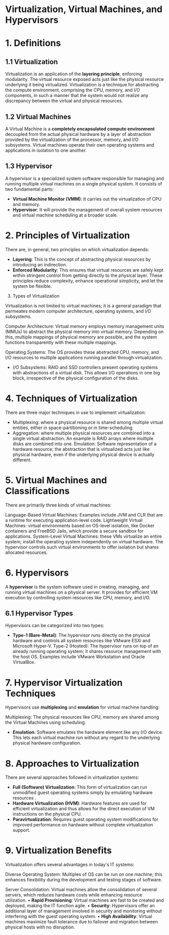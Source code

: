 # Virtualization, Virtual Machines, and Hypervisors
# 1. Definitions

## 1.1 Virtualization

Virtualization is an application of the **layering principle**, enforcing modularity. The virtual resource exposed acts just like the physical resource underlying it being virtualized. Virtualization is a technique for abstracting the compute environment, comprising the CPU, memory, and I/O components, in such a manner that the system would not realize any discrepancy between the virtual and physical resources.

## 1.2 Virtual Machines

A Virtual Machine is a **completely encapsulated compute environment** decoupled from the actual physical hardware by a layer of abstraction provided by the virtualization of the processor, memory, and I/O subsystems. Virtual machines operate their own operating systems and applications in isolation to one another.

## 1.3 Hypervisor

A hypervisor is a specialized system software responsible for managing and running multiple virtual machines on a single physical system. It consists of two fundamental parts:

- **Virtual Machine Monitor (VMM)**: It carries out the virtualization of CPU and memory.
- **Hypervisor**: It will provide the management of overall system resources and virtual machine scheduling at a broader scale.
# 2. Principles of Virtualization

There are, in general, two principles on which virtualization depends:

- **Layering**: This is the concept of abstracting physical resources by introducing an indirection.
- **Enforced Modularity**: This ensures that virtual resources are safely kept within stringent control from getting directly to the physical layer.
These principles reduce complexity, enhance operational simplicity, and let the system be flexible.

3. Types of Virtualization

Virtualization is not limited to virtual machines; it is a general paradigm that permeates modern computer architecture, operating systems, and I/O subsystems.

Computer Architecture: Virtual memory employs memory management units (MMUs) to abstract the physical memory into virtual memory. Depending on this, multiple mappings of physical memory are possible, and the system functions transparently with these multiple mappings.

Operating Systems: The OS provides these abstracted CPU, memory, and I/O resources to multiple applications running parallel through virtualization.
- I/O Subsystems: RAID and SSD controllers present operating systems with abstractions of a virtual disk. This allows I/O operations in one big block, irrespective of the physical configuration of the disks.
# 4. Techniques of Virtualization

There are three major techniques in use to implement virtualization:

- Multiplexing: where a physical resource is shared among multiple virtual entities, either in space-partitioning or in time-scheduling
- Aggregation: where multiple physical resources are combined into a single virtual abstraction. An example is RAID arrays where multiple disks are combined into one.
Emulation: Software representation of a hardware resource; the abstraction that is virtualized acts just like physical hardware, even if the underlying physical device is actually different.
# 5. Virtual Machines and Classifications

There are primarily three kinds of virtual machines:

Language-Based Virtual Machines: Examples include JVM and CLR that are a runtime for executing application-level code.
Lightweight Virtual Machines: virtual environments based on OS-level isolation, like Docker containers and FreeBSD Jails, which provide a secure sandbox for applications.
System-Level Virtual Machines: these VMs virtualize an entire system; install the operating system independently on virtual hardware. The hypervisor controls such virtual environments to offer isolation but shares allocated resources.
# 6. Hypervisors

A **hypervisor** is the system software used in creating, managing, and running virtual machines on a physical server. It provides for efficient VM execution by controlling system resources like CPU, memory, and I/O.

## 6.1 Hypervisor Types

Hypervisors can be categorized into two types:

- **Type-1 (Bare-Metal)**: The hypervisor runs directly on the physical hardware and controls all system resources like VMware ESXi and Microsoft Hyper-V.
Type-2 (Hosted): The hypervisor runs on top of an already running operating system; it shares resource management with the host OS. Examples include VMware Workstation and Oracle VirtualBox.
# 7. Hypervisor Virtualization Techniques

Hypervisors use **multiplexing** and **emulation** for virtual machine handling:

Multiplexing: The physical resources like CPU, memory are shared among the Virtual Machines using scheduling.
- **Emulation**: Software emulates the hardware element like any I/O device. This lets each virtual machine run without any regard to the underlying physical hardware configuration.
# 8. Approaches to Virtualization

There are several approaches followed in virtualization systems:

- **Full (Software) Virtualization**: This form of virtualization can run unmodified guest operating systems simply by emulating hardware resources .
- **Hardware Virtualization (HVM)**: Hardware features are used for efficient virtualization and thus allows for the direct execution of VM instructions on the physical CPU.
- **Paravirtualization**: Requires guest operating system modifications for improved performance on hardware without complete virtualization support.
# 9. Virtualization Benefits

Virtualization offers several advantages in today's IT systems:

Diverse Operating System: Multiples of OS can be run on one machine; this enhances flexibility during the development and testing stages of software.

Server Consolidation: Virtual machines allow the consolidation of several servers, which reduces hardware costs while enhancing resource utilization.
• **Rapid Provisioning**: Virtual machines are fast to be created and deployed, making the IT function agile.
• **Security**: Hypervisors offer an additional layer of management involved in security and monitoring without interfering with the guest operating system.
• **High Availability**: Virtual machines maximize fault tolerance due to failover and migration between physical hosts with no disruption.